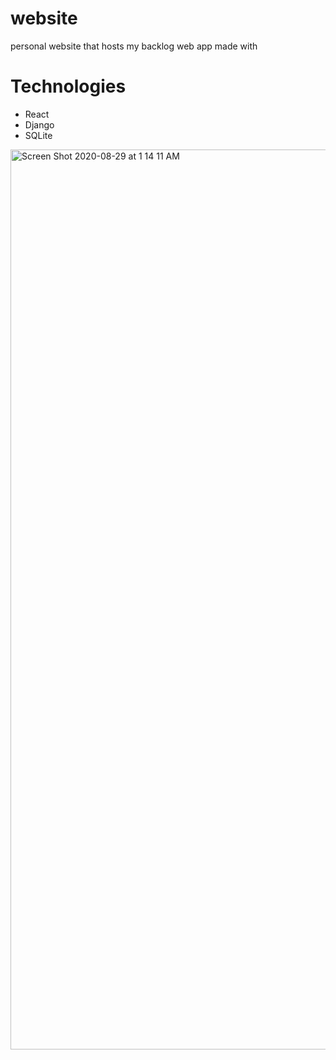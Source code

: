 # website
personal website that hosts my backlog web app made with
# Technologies
* React
* Django
* SQLite
<img width="1440" alt="Screen Shot 2020-08-29 at 1 14 11 AM" src="https://user-images.githubusercontent.com/46465568/91631210-2fd35780-e995-11ea-85ef-a9cfe3f8adbe.png">

